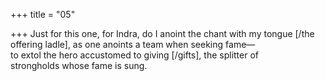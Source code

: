 +++
title = "05"

+++
Just for this one, for Indra, do I anoint the chant with my tongue [/the  offering ladle], as one anoints a team when seeking fame—  
to extol the hero accustomed to giving [/gifts], the splitter of  
strongholds whose fame is sung.  